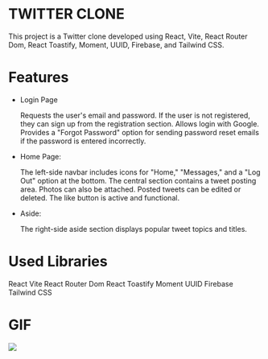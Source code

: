 # TWITTER CLONE

This project is a Twitter clone developed using React, Vite, React Router Dom, React Toastify, Moment, UUID, Firebase, and Tailwind CSS.

# Features

- Login Page

    Requests the user's email and password.
    If the user is not registered, they can sign up from the registration section.
    Allows login with Google.
    Provides a "Forgot Password" option for sending password reset emails if the password is entered incorrectly.

- Home Page:

    The left-side navbar includes icons for "Home," "Messages," and a "Log Out" option at the bottom.
    The central section contains a tweet posting area. Photos can also be attached.
    Posted tweets can be edited or deleted.
    The like button is active and functional.

- Aside:

    The right-side aside section displays popular tweet topics and titles.

# Used Libraries

React
Vite
React Router Dom
React Toastify
Moment
UUID
Firebase
Tailwind CSS


# GIF

<img src="./public/twitter.gif"/>